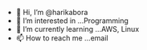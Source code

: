 - 👋 Hi, I’m @harikabora
- 👀 I’m interested in ...Programming
- 🌱 I’m currently learning ...AWS, Linux
- 📫 How to reach me ...email 

<!---
harikabora/harikabora is a ✨ special ✨ repository because its `README.md` (this file) appears on your GitHub profile.
You can click the Preview link to take a look at your changes.
--->
